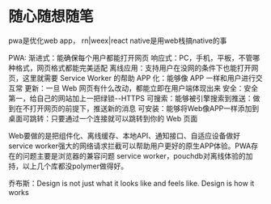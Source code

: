 # 随心随想随笔

pwa是优化web app，
rn|weex|react native是用web栈搞native的事

PWA:
渐进式：能确保每个用户都能打开网页
响应式：PC，手机，平板，不管哪种格式，网页格式都能完美适配
离线应用：支持用户在没网的条件下也能打开网页，这里就需要 Service Worker 的帮助
APP 化：能够像 APP 一样和用户进行交互常
更新：一旦 Web 网页有什么改动，都能立即在用户端体现出来
安全：安全第一，给自己的网站加上一把绿锁--HTTPS
可搜索：能够被引擎搜索到推送：做到在不打开网页的前提下，推送新的消息
可安装：能够将Web像APP一样添加到桌面可跳转：只要通过一个连接就可以跳转到你的 Web 页面

Web要做的是把组件化、离线缓存、本地API、通知接口、自适应设备做好
service worker强大的网络请求拦截可以帮助用户更好的原生APP体验。PWA存在的问题主要是浏览器的兼容问题
service worker，pouchdb对离线体验的加持，以上几个库都没polymer做得好。

乔布斯：Design is not just what it looks like and feels like. Design is how it works